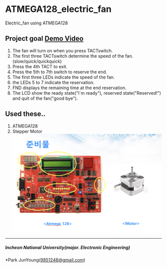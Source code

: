 # ATMEGA128_electric_fan
Electric_fan using ATMEGA128

## Project goal [Demo Video](https://youtu.be/R_cR_7Gegog)
1. The fan will turn on when you press TACTswitch.
2. The first three TACTswitch determine the speed of the fan.(slow/quick/quickquick)
3. Press the 4th TACT to exit.
4. Press the 5th to 7th switch to reserve the end.
5. The first three LEDs indicate the speed of the fan.
6. the LEDs 5 to 7 indicate the reservation.
7. FND displays the remaining time at the end reservation.
8. The LCD show the ready state("I`m ready"), reserved state("Reserved!") and quit of the fan("good bye").

## Used these..
1. ATMEGA128
2. Stepper Motor
![alt text](https://github.com/zoonyoung/ATMEGA128_electric_fan/blob/master/pic/pic1.png)


***
##### Incheon National University(major. Electronic Engineering)
*Park JunYoung(9851248@gmail.com)
